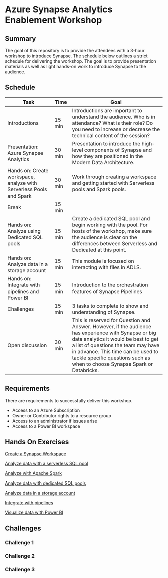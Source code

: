 # Azure Synapse Analytics Enablement Workshop

## Summary

The goal of this repository is to provide the attendees with a 3-hour workshop to introduce Synapse. The schedule below outlines a strict schedule for delivering the workshop. The goal is to provide presentation materials as well as light hands-on work to introduce Synapse to the audience.


## Schedule

Task|Time|Goal
----|----|----
Introductions | 15 min | Introductions are important to understand the audience. Who is in attendance? What is their role? Do you need to increase or decrease the technical content of the session?
Presentation: Azure Synapse Analytics | 30 min | Presentation to introduce the high-level components of Synapse and how they are positioned in the Modern Data Architecture.
Hands on: Create workspace, analyze with Serverless Pools and Spark | 30 min | Work through creating a workspace and getting started with Serverless pools and Spark pools.
Break | 15 min
Hands on: Analyze using Dedicated SQL pools | 15 min | Create a dedicated SQL pool and begin working with the pool. For hosts of the workshop, make sure the audience is clear on the differences between Serverless and Dedicated at this point.
Hands on: Analyze data in a storage account | 15 min | This module is focused on interacting with files in ADLS.
Hands on: Integrate with pipelines and Power BI | 15 min | Introduction to the orchestration features of Synapse Pipelines
Challenges | 15 min | 3 tasks to complete to show and understanding of Synapse.
Open discussion | 30 min | This is reserved for Question and Answer. However, if the audience has experience with Synapse or big data analytics it would be best to get a list of questions the team may have in advance. This time can be used to tackle specific questions such as when to choose Synapse Spark or Databricks.

## Requirements

There are requirements to successfully deliver this workshop.

- Access to an Azure Subscription
- Owner or Contributor rights to a resource group
- Access to an administrator if issues arise
- Access to a Power BI workspace

## Hands On Exercises

[Create a Synapse Workspace](https://docs.microsoft.com/en-us/azure/synapse-analytics/get-started-create-workspace)

[Analyze data with a serverless SQL pool](https://docs.microsoft.com/en-us/azure/synapse-analytics/get-started-analyze-sql-on-demand)

[Analyze with Apache Spark](https://docs.microsoft.com/en-us/azure/synapse-analytics/get-started-analyze-spark)

[Analyze data with dedicated SQL pools](https://docs.microsoft.com/en-us/azure/synapse-analytics/get-started-analyze-sql-pool)

[Analyze data in a storage account](https://docs.microsoft.com/en-us/azure/synapse-analytics/get-started-analyze-storage)

[Integrate with pipelines](https://docs.microsoft.com/en-us/azure/synapse-analytics/get-started-pipelines)

[Visualize data with Power BI](https://docs.microsoft.com/en-us/azure/synapse-analytics/get-started-visualize-power-bi)



## Challenges

### Challenge 1

### Challenge 2

### Challenge 3
